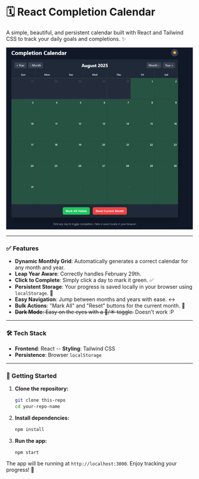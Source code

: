 # 🗓️ React Completion Calendar

A simple, beautiful, and persistent calendar built with React and Tailwind CSS to track your daily goals and completions. ✨

![Calendar Screenshot](https://github.com/JohnySir/Completion-Calendar/blob/4b8dd927e6c053f88cda8594f7fc3d899529ca5d/images/Screenshot%202025-08-04%20195348.png)

---

### ✅ Features

-   **Dynamic Monthly Grid**: Automatically generates a correct calendar for any month and year.
-   **Leap Year Aware**: Correctly handles February 29th.
-   **Click to Complete**: Simply click a day to mark it green. ✅
-   **Persistent Storage**: Your progress is saved locally in your browser using `localStorage`. 💾
-   **Easy Navigation**: Jump between months and years with ease. ↔️
-   **Bulk Actions**: "Mark All" and "Reset" buttons for the current month. 🚀
-   ~~**Dark Mode**: Easy on the eyes with a 🌙/☀️ toggle.~~ Doesn't work :P

---

### 🛠️ Tech Stack

-   **Frontend**: React
--   **Styling**: Tailwind CSS
-   **Persistence**: Browser `localStorage`

---

### 🚀 Getting Started

1.  **Clone the repository:**
    ```bash
    git clone this-repo
    cd your-repo-name
    ```

2.  **Install dependencies:**
    ```bash
    npm install
    ```

3.  **Run the app:**
    ```bash
    npm start
    ```

The app will be running at `http://localhost:3000`. Enjoy tracking your progress! 🎉
